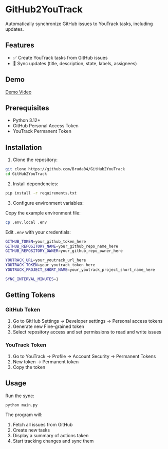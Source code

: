 # GitHub2YouTrack

Automatically synchronize GitHub issues to YouTrack tasks, including updates.

## Features

- ✅ Create YouTrack tasks from GitHub issues
- 🔄 Sync updates (title, description, state, labels, assignees)

## Demo

[Demo Video](doc/demo/demo.mp4)

## Prerequisites

- Python 3.12+
- GitHub Personal Access Token
- YouTrack Permanent Token

## Installation

1. Clone the repository:
```bash
git clone https://github.com/Bruda04/GitHub2YouTrack
cd GitHub2YouTrack
```

2. Install dependencies:
```bash
pip install -r requirements.txt
```

3. Configure environment variables:

Copy the example environment file:
```bash
cp .env.local .env
```

Edit `.env` with your credentials:
```bash
GITHUB_TOKEN=your_github_token_here
GITHUB_REPOSITORY_NAME=your_github_repo_name_here
GITHUB_REPOSITORY_OWNER=your_github_repo_owner_here

YOUTRACK_URL=your_youtrack_url_here
YOUTRACK_TOKEN=your_youtrack_token_here
YOUTRACK_PROJECT_SHORT_NAME=your_youtrack_project_short_name_here

SYNC_INTERVAL_MINUTES=1
```

## Getting Tokens

### GitHub Token
1. Go to GitHub Settings → Developer settings → Personal access tokens
2. Generate new Fine-grained token
3. Select repository access and set permissions to read and write issues

### YouTrack Token
1. Go to YouTrack → Profile → Account Security → Permanent Tokens
2. New token → Permanent token
3. Copy the token

## Usage

Run the sync:
```bash
python main.py
```

The program will:
1. Fetch all issues from GitHub
2. Create new tasks
3. Display a summary of actions taken
4. Start tracking changes and sync them

